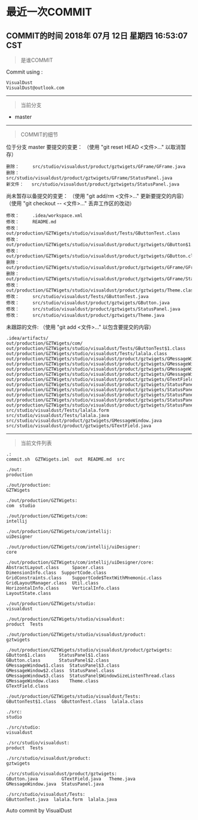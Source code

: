 # 最近一次COMMIT

COMMIT的时间
2018年 07月 12日 星期四 16:53:07 CST
---
> 是谁COMMIT

Commit using :
```
VisualDust
VisualDust@outlook.com
```
---
> 当前分支

* master

---
> COMMIT的细节

位于分支 master
要提交的变更：
  （使用 "git reset HEAD <文件>..." 以取消暂存）

	删除：     src/studio/visualdust/product/gztwigets/GFrame/GFrame.java
	删除：     src/studio/visualdust/product/gztwigets/GFrame/StatusPanel.java
	新文件：   src/studio/visualdust/product/gztwigets/StatusPanel.java

尚未暂存以备提交的变更：
  （使用 "git add/rm <文件>..." 更新要提交的内容）
  （使用 "git checkout -- <文件>..." 丢弃工作区的改动）

	修改：     .idea/workspace.xml
	修改：     README.md
	修改：     out/production/GZTWigets/studio/visualdust/Tests/GButtonTest.class
	修改：     out/production/GZTWigets/studio/visualdust/product/gztwigets/GButton$1.class
	修改：     out/production/GZTWigets/studio/visualdust/product/gztwigets/GButton.class
	删除：     out/production/GZTWigets/studio/visualdust/product/gztwigets/GFrame/GFrame.class
	删除：     out/production/GZTWigets/studio/visualdust/product/gztwigets/GFrame/StatusPanel.class
	修改：     out/production/GZTWigets/studio/visualdust/product/gztwigets/Theme.class
	修改：     src/studio/visualdust/Tests/GButtonTest.java
	修改：     src/studio/visualdust/product/gztwigets/GButton.java
	修改：     src/studio/visualdust/product/gztwigets/StatusPanel.java
	修改：     src/studio/visualdust/product/gztwigets/Theme.java

未跟踪的文件:
  （使用 "git add <文件>..." 以包含要提交的内容）

	.idea/artifacts/
	out/production/GZTWigets/com/
	out/production/GZTWigets/studio/visualdust/Tests/GButtonTest$1.class
	out/production/GZTWigets/studio/visualdust/Tests/lalala.class
	out/production/GZTWigets/studio/visualdust/product/gztwigets/GMessageWindow$1.class
	out/production/GZTWigets/studio/visualdust/product/gztwigets/GMessageWindow$2.class
	out/production/GZTWigets/studio/visualdust/product/gztwigets/GMessageWindow$3.class
	out/production/GZTWigets/studio/visualdust/product/gztwigets/GMessageWindow.class
	out/production/GZTWigets/studio/visualdust/product/gztwigets/GTextField.class
	out/production/GZTWigets/studio/visualdust/product/gztwigets/StatusPanel$1.class
	out/production/GZTWigets/studio/visualdust/product/gztwigets/StatusPanel$2.class
	out/production/GZTWigets/studio/visualdust/product/gztwigets/StatusPanel$3.class
	out/production/GZTWigets/studio/visualdust/product/gztwigets/StatusPanel$WindowSizeListenThread.class
	out/production/GZTWigets/studio/visualdust/product/gztwigets/StatusPanel.class
	src/studio/visualdust/Tests/lalala.form
	src/studio/visualdust/Tests/lalala.java
	src/studio/visualdust/product/gztwigets/GMessageWindow.java
	src/studio/visualdust/product/gztwigets/GTextField.java

---
> 当前文件列表

```
.:
commit.sh  GZTWigets.iml  out  README.md  src

./out:
production

./out/production:
GZTWigets

./out/production/GZTWigets:
com  studio

./out/production/GZTWigets/com:
intellij

./out/production/GZTWigets/com/intellij:
uiDesigner

./out/production/GZTWigets/com/intellij/uiDesigner:
core

./out/production/GZTWigets/com/intellij/uiDesigner/core:
AbstractLayout.class	 Spacer.class
DimensionInfo.class	 SupportCode.class
GridConstraints.class	 SupportCode$TextWithMnemonic.class
GridLayoutManager.class  Util.class
HorizontalInfo.class	 VerticalInfo.class
LayoutState.class

./out/production/GZTWigets/studio:
visualdust

./out/production/GZTWigets/studio/visualdust:
product  Tests

./out/production/GZTWigets/studio/visualdust/product:
gztwigets

./out/production/GZTWigets/studio/visualdust/product/gztwigets:
GButton$1.class		StatusPanel$1.class
GButton.class		StatusPanel$2.class
GMessageWindow$1.class	StatusPanel$3.class
GMessageWindow$2.class	StatusPanel.class
GMessageWindow$3.class	StatusPanel$WindowSizeListenThread.class
GMessageWindow.class	Theme.class
GTextField.class

./out/production/GZTWigets/studio/visualdust/Tests:
GButtonTest$1.class  GButtonTest.class	lalala.class

./src:
studio

./src/studio:
visualdust

./src/studio/visualdust:
product  Tests

./src/studio/visualdust/product:
gztwigets

./src/studio/visualdust/product/gztwigets:
GButton.java	     GTextField.java   Theme.java
GMessageWindow.java  StatusPanel.java

./src/studio/visualdust/Tests:
GButtonTest.java  lalala.form  lalala.java
```

Auto commit by VisualDust
